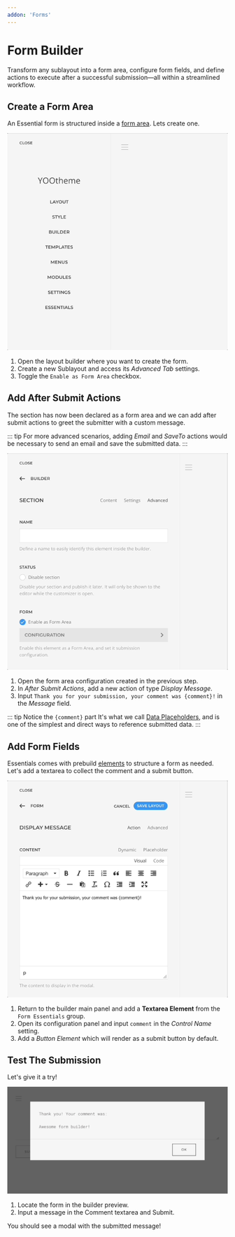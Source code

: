 ```yaml
---
addon: 'Forms'
---
```


# Form Builder

Transform any sublayout into a form area, configure form fields, and define actions to execute after a successful submission—all within a streamlined workflow.

<!--@include: ../_partials/enable-addon.md-->

## Create a Form Area

An Essential form is structured inside a [form area](./form-area). Lets create one.

![Create a Form Area](./assets/integration/create-form-area.gif)

1. Open the layout builder where you want to create the form.
1. Create a new Sublayout and access its _Advanced Tab_ settings.
1. Toggle the `Enable as Form Area` checkbox.

## Add After Submit Actions

The section has now been declared as a form area and we can add after submit actions to greet the submitter with a custom message.

::: tip
For more advanced scenarios, adding _Email_ and _SaveTo_ actions would be necessary to send an email and save the submitted data.
:::

![Add After Submit Actions](./assets/integration/add-form-actions.gif)

1. Open the form area configuration created in the previous step.
1. In _After Submit Actions_, add a new action of type _Display Message_.
1. Input `Thank you for your submission, your comment was {comment}!` in the _Message_ field.

::: tip Notice the `{comment}` part
It's what we call [Data Placeholders](./index#data-placeholders), and is one of the simplest and direct ways to reference submitted data.
:::

## Add Form Fields

Essentials comes with prebuild [elements](./elements) to structure a form as needed. Let's add a textarea to collect the comment and a submit button.

![Add Form Fields](./assets/integration/add-form-fields.gif)

1. Return to the builder main panel and add a __Textarea Element__ from the `Form Essentials` group.
1. Open its configuration panel and input `comment` in the _Control Name_ setting.
1. Add a _Button Element_ which will render as a submit button by default.

## Test The Submission

Let's give it a try!

![Form Submission Test](./assets/integration/submission-test.webp)

1. Locate the form in the builder preview.
1. Input a message in the Comment textarea and Submit.

You should see a modal with the submitted message!
